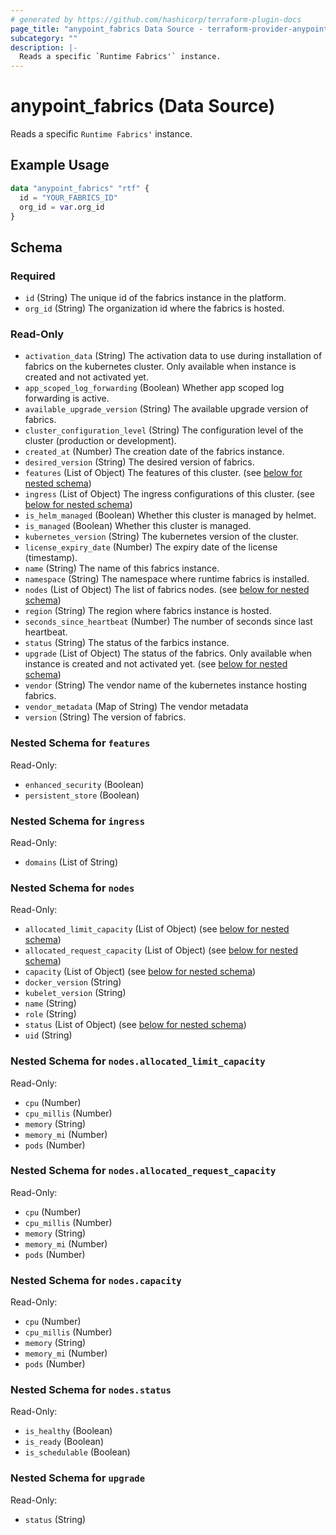 ```yaml
---
# generated by https://github.com/hashicorp/terraform-plugin-docs
page_title: "anypoint_fabrics Data Source - terraform-provider-anypoint"
subcategory: ""
description: |-
  Reads a specific `Runtime Fabrics'` instance.
---
```


# anypoint_fabrics (Data Source)

Reads a specific `Runtime Fabrics'` instance.

## Example Usage

```terraform
data "anypoint_fabrics" "rtf" {
  id = "YOUR_FABRICS_ID"
  org_id = var.org_id
}
```

<!-- schema generated by tfplugindocs -->
## Schema

### Required

- `id` (String) The unique id of the fabrics instance in the platform.
- `org_id` (String) The organization id where the fabrics is hosted.

### Read-Only

- `activation_data` (String) The activation data to use during installation of fabrics on the kubernetes cluster. Only available when instance is created and not activated yet.
- `app_scoped_log_forwarding` (Boolean) Whether app scoped log forwarding is active.
- `available_upgrade_version` (String) The available upgrade version of fabrics.
- `cluster_configuration_level` (String) The configuration level of the cluster (production or development).
- `created_at` (Number) The creation date of the fabrics instance.
- `desired_version` (String) The desired version of fabrics.
- `features` (List of Object) The features of this cluster. (see [below for nested schema](#nestedatt--features))
- `ingress` (List of Object) The ingress configurations of this cluster. (see [below for nested schema](#nestedatt--ingress))
- `is_helm_managed` (Boolean) Whether this cluster is managed by helmet.
- `is_managed` (Boolean) Whether this cluster is managed.
- `kubernetes_version` (String) The kubernetes version of the cluster.
- `license_expiry_date` (Number) The expiry date of the license (timestamp).
- `name` (String) The name of this fabrics instance.
- `namespace` (String) The namespace where runtime fabrics is installed.
- `nodes` (List of Object) The list of fabrics nodes. (see [below for nested schema](#nestedatt--nodes))
- `region` (String) The region where fabrics instance is hosted.
- `seconds_since_heartbeat` (Number) The number of seconds since last heartbeat.
- `status` (String) The status of the farbics instance.
- `upgrade` (List of Object) The status of the fabrics. Only available when instance is created and not activated yet. (see [below for nested schema](#nestedatt--upgrade))
- `vendor` (String) The vendor name of the kubernetes instance hosting fabrics.
- `vendor_metadata` (Map of String) The vendor metadata
- `version` (String) The version of fabrics.

<a id="nestedatt--features"></a>
### Nested Schema for `features`

Read-Only:

- `enhanced_security` (Boolean)
- `persistent_store` (Boolean)


<a id="nestedatt--ingress"></a>
### Nested Schema for `ingress`

Read-Only:

- `domains` (List of String)


<a id="nestedatt--nodes"></a>
### Nested Schema for `nodes`

Read-Only:

- `allocated_limit_capacity` (List of Object) (see [below for nested schema](#nestedobjatt--nodes--allocated_limit_capacity))
- `allocated_request_capacity` (List of Object) (see [below for nested schema](#nestedobjatt--nodes--allocated_request_capacity))
- `capacity` (List of Object) (see [below for nested schema](#nestedobjatt--nodes--capacity))
- `docker_version` (String)
- `kubelet_version` (String)
- `name` (String)
- `role` (String)
- `status` (List of Object) (see [below for nested schema](#nestedobjatt--nodes--status))
- `uid` (String)

<a id="nestedobjatt--nodes--allocated_limit_capacity"></a>
### Nested Schema for `nodes.allocated_limit_capacity`

Read-Only:

- `cpu` (Number)
- `cpu_millis` (Number)
- `memory` (String)
- `memory_mi` (Number)
- `pods` (Number)


<a id="nestedobjatt--nodes--allocated_request_capacity"></a>
### Nested Schema for `nodes.allocated_request_capacity`

Read-Only:

- `cpu` (Number)
- `cpu_millis` (Number)
- `memory` (String)
- `memory_mi` (Number)
- `pods` (Number)


<a id="nestedobjatt--nodes--capacity"></a>
### Nested Schema for `nodes.capacity`

Read-Only:

- `cpu` (Number)
- `cpu_millis` (Number)
- `memory` (String)
- `memory_mi` (Number)
- `pods` (Number)


<a id="nestedobjatt--nodes--status"></a>
### Nested Schema for `nodes.status`

Read-Only:

- `is_healthy` (Boolean)
- `is_ready` (Boolean)
- `is_schedulable` (Boolean)



<a id="nestedatt--upgrade"></a>
### Nested Schema for `upgrade`

Read-Only:

- `status` (String)


